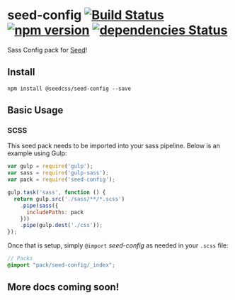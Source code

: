 # seed-config [![Build Status](https://travis-ci.org/helpscout/seed-config.svg?branch=master)](https://travis-ci.org/helpscout/seed-config) [![npm version](https://badge.fury.io/js/%40seedcss%2Fseed-config.svg)](https://badge.fury.io/js/%40seedcss%2Fseed-config) [![dependencies Status](https://david-dm.org/helpscout/seed-config/status.svg)](https://david-dm.org/helpscout/seed-config)

Sass Config pack for [Seed](https://github.com/helpscout/seed)!

## Install
```
npm install @seedcss/seed-config --save
```


## Basic Usage

### SCSS
This seed pack needs to be imported into your sass pipeline. Below is an example using Gulp:


```javascript
var gulp = require('gulp');
var sass = require('gulp-sass');
var pack = require('seed-config');

gulp.task('sass', function () {
  return gulp.src('./sass/**/*.scss')
    .pipe(sass({
      includePaths: pack
    }))
    .pipe(gulp.dest('./css'));
});
```

Once that is setup, simply `@import` *seed-config* as needed in your `.scss` file:

```scss
// Packs
@import "pack/seed-config/_index";
```


## More docs coming soon!
